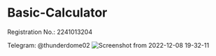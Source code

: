 # Basic-Calculator
Registration No.: 2241013204

Telegram: @thunderdome02
![Screenshot from 2022-12-08 19-32-11](https://user-images.githubusercontent.com/110360901/206465646-a9f28d28-8b63-46c2-ac2b-3f6b93494519.png)
